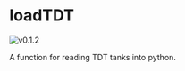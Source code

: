 # loadTDT
![v0.1.2](https://d25lcipzij17d.cloudfront.net/badge.svg?id=gh&type=6&v=0.1.2&x2=0)

A function for reading TDT tanks into python.
